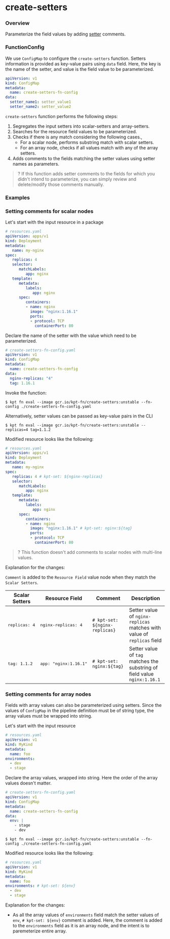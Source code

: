 # create-setters

### Overview

<!--mdtogo:Short-->

Parameterize the field values by adding [setter] comments.

<!--mdtogo-->

### FunctionConfig

<!--mdtogo:Long-->

We use `ConfigMap` to configure the `create-setters` function. Setters information
is provided as key-value pairs using `data` field.
Here, the key is the name of the setter, and value is the field value to be parameterized.

```yaml
apiVersion: v1
kind: ConfigMap
metadata:
  name: create-setters-fn-config
data:
  setter_name1: setter_value1
  setter_name2: setter_value2
```

`create-setters` function performs the following steps:
1. Segregates the input setters into scalar-setters and array-setters.
2. Searches for the resource field values to be parameterized.
3. Checks if there is any match considering the following cases.,
   - For a scalar node, performs substring match with scalar setters.
   - For an array node, checks if all values match with any of the array setters.
4. Adds comments to the fields matching the setter values using setter names as parameters.

>? If this function adds setter comments to the fields for which you didn't intend to parameterize,
you can simply review and delete/modify those comments manually.

<!--mdtogo-->

### Examples

<!--mdtogo:Examples-->

### Setting comments for scalar nodes

Let's start with the input resource in a package

```yaml
# resources.yaml
apiVersion: apps/v1
kind: Deployment
metadata:
   name: my-nginx
spec:
   replicas: 4
   selector:
      matchLabels:
         app: nginx
   template:
      metadata:
         labels:
            app: nginx
      spec:
         containers:
         - name: nginx
           image: "nginx:1.16.1"
           ports:
           - protocol: TCP
             containerPort: 80
```

Declare the name of the setter with the value which need to be parameterized.

```yaml
# create-setters-fn-config.yaml
apiVersion: v1
kind: ConfigMap
metadata:
  name: create-setters-fn-config
data:
  nginx-replicas: "4"
  tag: 1.16.1
```

Invoke the function:

```shell
$ kpt fn eval --image gcr.io/kpt-fn/create-setters:unstable --fn-config ./create-setters-fn-config.yaml
```

Alternatively, setter values can be passed as key-value pairs in the CLI

```shell
$ kpt fn eval --image gcr.io/kpt-fn/create-setters:unstable -- replicas=4 tag=1.1.2
```

Modified resource looks like the following:

```yaml
# resources.yaml
apiVersion: apps/v1
kind: Deployment
metadata:
   name: my-nginx
spec:
   replicas: 4 # kpt-set: ${nginx-replicas}
   selector:
      matchLabels:
         app: nginx
   template:
      metadata:
         labels:
            app: nginx
      spec:
         containers:
         - name: nginx
           image: "nginx:1.16.1" # kpt-set: nginx:${tag}
           ports:
           - protocol: TCP
             containerPort: 80
```

>? This function doesn't add comments to scalar nodes with multi-line values.

Explanation for the changes:

`Comment` is added to the `Resource Field` value node when they match the `Scalar Setters`.

| Scalar Setters            | Resource Field                | Comment                            | Description     |
|---------------------------|---------------------------|------------------------------------|-----------------|
| <pre>replicas: 4</pre>    | <pre>nginx-replicas: 4</pre>  | `# kpt-set: ${nginx-replicas}`    | Setter value of `nginx-replicas` matches with value of `replicas` field  |
| <pre>tag: 1.1.2</pre> | <pre>app: "nginx:1.16.1"</pre> | `# kpt-set: nginx:${tag}`       | Setter value of `tag` matches the substring of field value `nginx:1.16.1`   |

### Setting comments for array nodes

Fields with array values can also be parameterized using setters. Since the values of `ConfigMap`
in the pipeline definition must be of string type, the array values must be wrapped into
string.

Let's start with the input resource

```yaml
# resources.yaml
apiVersion: v1
kind: MyKind
metadata:
  name: foo
environments:
  - dev
  - stage
```

Declare the array values, wrapped into string. Here the order of the array values
doesn't matter.

```yaml
# create-setters-fn-config.yaml
apiVersion: v1
kind: ConfigMap
metadata:
  name: create-setters-fn-config
data:
  env: |
    - stage
    - dev
```

```shell
$ kpt fn eval --image gcr.io/kpt-fn/create-setters:unstable --fn-config ./create-setters-fn-config.yaml
```

Modified resource looks like the following:

```yaml
# resources.yaml
apiVersion: v1
kind: MyKind
metadata:
  name: foo
environments: # kpt-set: ${env}
  - dev
  - stage
```

Explanation for the changes:
- As all the array values of `environments` field match the setter values of `env`, `# kpt-set: ${env}` comment is added.
Here, the comment is added to the `environments` field as it is an array node, and the intent is to paremeterize entire array.
<!--mdtogo-->

[setter]: https://catalog.kpt.dev/apply-setters/v0.1/?id=setters-definition
